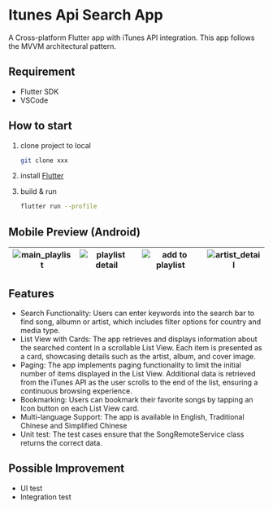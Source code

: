 # Itunes Api Search App

A Cross-platform Flutter app with iTunes API integration. This app follows the MVVM architectural pattern.

## Requirement
- Flutter SDK
- VSCode

## How to start

1. clone project to local

    ```bash
    git clone xxx
    ```

2. install [Flutter](https://flutter.io/docs/get-started/install)


3. build & run

    ```bash
    flutter run --profile
    ```
## Mobile Preview (Android)

| ![main_playlist](https://boyan01.github.io/quiet/mobile_main_playlist.png) | ![playlist detail](https://boyan01.github.io/quiet/mobile_playlist_detail.png) | ![add to playlist](https://boyan01.github.io/quiet/mobile_add_to_playlist.png) | ![artist_detail](https://boyan01.github.io/quiet/mobile_artist_detail.png) |
|:--------------------------------------------------------------------------:|:------------------------------------------------------------------------------:|:------------------------------------------------------------------------------:|:--------------------------------------------------------------------------:|

## Features
- Search Functionality: Users can enter keywords into the search bar to find song, albumn or artist, which includes filter options for country and media type.
- List View with Cards: The app retrieves and displays information about the searched content in a scrollable List View. Each item is presented as a card, showcasing details such as the artist, album, and cover image.
- Paging: The app implements paging functionality to limit the initial number of items displayed in the List View. Additional data is retrieved from the iTunes API as the user scrolls to the end of the list, ensuring a continuous browsing experience.
- Bookmarking: Users can bookmark their favorite songs by tapping an Icon button on each List View card. 
- Multi-language Support: The app is available in English, Traditional Chinese and Simplified Chinese
- Unit test: The test cases ensure that the SongRemoteService class returns the correct data.

## Possible Improvement
- UI test
- Integration test

